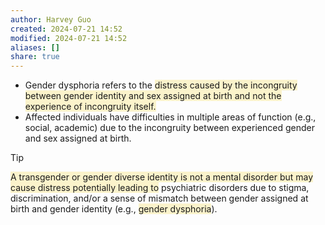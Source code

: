 ```yaml
---
author: Harvey Guo
created: 2024-07-21 14:52
modified: 2024-07-21 14:52
aliases: []
share: true
---
```

- Gender dysphoria refers to the <span style="background:rgba(240, 200, 0, 0.2)">distress caused by the incongruity between gender identity and sex assigned at birth and not the experience of incongruity itself. </span>
- Affected individuals have difficulties in multiple areas of function (e.g., social, academic) due to the incongruity between experienced gender and sex assigned at birth.
>[!tip] 
><span style="background:rgba(240, 200, 0, 0.2)">A transgender or gender diverse identity is not a mental disorder but may cause distress potentially leading to</span> psychiatric disorders due to stigma, discrimination, and/or a sense of mismatch between gender assigned at birth and gender identity (e.g., <span style="background:rgba(240, 200, 0, 0.2)">gender dysphoria</span>).